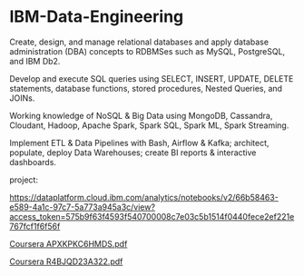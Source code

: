 # IBM-Data-Engineering

Create, design, and manage relational databases and apply database administration (DBA) concepts to RDBMSes such as MySQL, PostgreSQL, and IBM Db2. 

Develop and execute SQL queries using SELECT, INSERT, UPDATE, DELETE statements, database functions,  stored procedures, Nested Queries, and JOINs. 

Working knowledge of NoSQL & Big Data using MongoDB, Cassandra, Cloudant, Hadoop, Apache Spark, Spark SQL, Spark ML, Spark Streaming. 

Implement ETL & Data Pipelines with Bash, Airflow & Kafka; architect, populate, deploy Data Warehouses; create BI reports & interactive dashboards. 



project:

https://dataplatform.cloud.ibm.com/analytics/notebooks/v2/66b58463-e589-4a1c-97c7-5a773a945a3c/view?access_token=575b9f63f4593f540700008c7e03c5b1514f0440fece2ef221e767fcf1f6f56f

[Coursera APXKPKC6HMDS.pdf](https://github.com/darrelldeclaro/IBM-Data-Engineering/files/9994141/Coursera.APXKPKC6HMDS.pdf)

[Coursera R4BJQD23A322.pdf](https://github.com/darrelldeclaro/IBM-Data-Engineering/files/9994142/Coursera.R4BJQD23A322.pdf)
